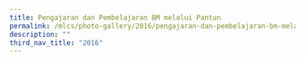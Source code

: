 ```yaml
---
title: Pengajaran dan Pembelajaran BM melalui Pantun
permalink: /mlcs/photo-gallery/2016/pengajaran-dan-pembelajaran-bm-melalui-pantun/
description: ""
third_nav_title: "2016"
---
```

